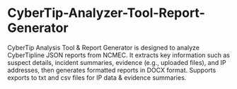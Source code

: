 # CyberTip-Analyzer-Tool-Report-Generator
CyberTip Analysis Tool &amp; Report Generator is designed to analyze CyberTipline JSON reports from NCMEC. It extracts key information such as suspect details, incident summaries, evidence (e.g., uploaded files), and IP addresses, then generates formatted reports in DOCX format. Supports exports to txt and csv files for IP data &amp; evidence summaries.
